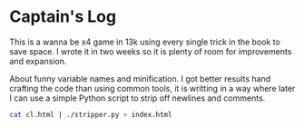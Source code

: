 # Captain's Log

This is a wanna be x4 game in 13k using every single trick in the book to save space. I wrote it in two weeks so it is plenty of room for improvements and expansion.

About funny variable names and minification. I got better results hand crafting the code than using common tools, it is writting in a way where later I can use a simple Python script
to strip off newlines and comments.

```bash
cat cl.html | ./stripper.py > index.html
```